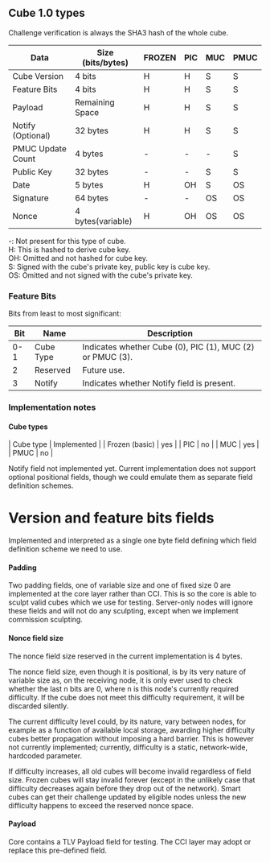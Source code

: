 ## Cube 1.0 types
Challenge verification is always the SHA3 hash of the whole cube.

| Data               | Size (bits/bytes) | FROZEN | PIC | MUC | PMUC |
|--------------------|-------------------|------- |-----|-----|------|
| Cube Version       | 4 bits            | H      | H   | S   | S    |
| Feature Bits       | 4 bits            | H      | H   | S   | S    |
| Payload            | Remaining Space   | H      | H   | S   | S    |
| Notify (Optional)  | 32 bytes          | H      | H   | S   | S    |
| PMUC Update Count  | 4 bytes           | -      | -   | -   | S    |
| Public Key         | 32 bytes          | -      | -   | S   | S    |
| Date               | 5 bytes           | H      | OH  | S   | OS   |
| Signature          | 64 bytes          | -      | -   | OS  | OS   |
| Nonce              | 4 bytes(variable) | H      | OH  | OS  | OS   |

-: Not present for this type of cube.<br>
H: This is hashed to derive cube key.<br>
OH: Omitted and not hashed for cube key.<br>
S: Signed with the cube's private key, public key is cube key.<br>
OS: Omitted and not signed with the cube's private key.

### Feature Bits
Bits from least to most significant:

| Bit | Name      | Description |
|-----|-----------|------------------------------------------------------------|
| 0-1 | Cube Type | Indicates whether Cube (0), PIC (1), MUC (2) or PMUC (3).  |
| 2   | Reserved  | Future use.                                                |
| 3   | Notify    | Indicates whether Notify field is present.                 |

### Implementation notes
#### Cube types
| Cube type   | Implemented |
| Frozen (basic) | yes         |
| PIC         | no          |
| MUC         | yes         |
| PMUC        | no          |

Notify field not implemented yet.
Current implementation does not support optional positional fields, though we
could emulate them as separate field definition schemes.

# Version and feature bits fields
Implemented and interpreted as a single one byte field defining which field
definition scheme we need to use.

#### Padding
Two padding fields, one of variable size and one of fixed size 0 are implemented
at the core layer rather than CCI. This is so the core is able to sculpt valid
cubes which we use for testing. Server-only nodes will ignore these fields and
will not do any sculpting, except when we implement commission sculpting.

#### Nonce field size
The nonce field size reserved in the current implementation is 4 bytes.

The nonce field size, even though it is positional, is by its very nature of
variable size as, on the receiving node, it is only ever used to check whether
the last n bits are 0, where n is this node's currently required difficulty. If
the cube does not meet this difficulty requirement, it will be discarded
silently.

The current difficulty level could, by its nature, vary between nodes, for
example as a function of available local storage, awarding higher difficulty
cubes better propagation without imposing a hard barrier.
This is however not currently implemented;
currently, difficulty is a static, network-wide, hardcoded parameter.

If difficulty increases, all old cubes will become invalid regardless of field
size. Frozen cubes will stay invalid forever (except in the unlikely case that
difficulty decreases again before they drop out of the network). Smart cubes can
get their challenge updated by eligible nodes unless the new difficulty happens
to exceed the reserved nonce space.

#### Payload
Core contains a TLV Payload field for testing. The CCI layer may adopt or
replace this pre-defined field.